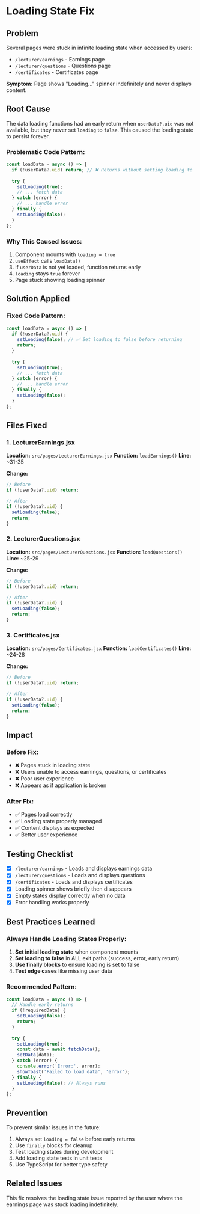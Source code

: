 # Loading State Fix

## Problem
Several pages were stuck in infinite loading state when accessed by users:
- `/lecturer/earnings` - Earnings page
- `/lecturer/questions` - Questions page
- `/certificates` - Certificates page

**Symptom:** Page shows "Loading..." spinner indefinitely and never displays content.

## Root Cause
The data loading functions had an early return when `userData?.uid` was not available, but they never set `loading` to `false`. This caused the loading state to persist forever.

### Problematic Code Pattern:
```javascript
const loadData = async () => {
  if (!userData?.uid) return; // ❌ Returns without setting loading to false
  
  try {
    setLoading(true);
    // ... fetch data
  } catch (error) {
    // ... handle error
  } finally {
    setLoading(false);
  }
};
```

### Why This Caused Issues:
1. Component mounts with `loading = true`
2. `useEffect` calls `loadData()`
3. If `userData` is not yet loaded, function returns early
4. `loading` stays `true` forever
5. Page stuck showing loading spinner

## Solution Applied

### Fixed Code Pattern:
```javascript
const loadData = async () => {
  if (!userData?.uid) {
    setLoading(false); // ✅ Set loading to false before returning
    return;
  }
  
  try {
    setLoading(true);
    // ... fetch data
  } catch (error) {
    // ... handle error
  } finally {
    setLoading(false);
  }
};
```

## Files Fixed

### 1. LecturerEarnings.jsx
**Location:** `src/pages/LecturerEarnings.jsx`
**Function:** `loadEarnings()`
**Line:** ~31-35

**Change:**
```javascript
// Before
if (!userData?.uid) return;

// After
if (!userData?.uid) {
  setLoading(false);
  return;
}
```

### 2. LecturerQuestions.jsx
**Location:** `src/pages/LecturerQuestions.jsx`
**Function:** `loadQuestions()`
**Line:** ~25-29

**Change:**
```javascript
// Before
if (!userData?.uid) return;

// After
if (!userData?.uid) {
  setLoading(false);
  return;
}
```

### 3. Certificates.jsx
**Location:** `src/pages/Certificates.jsx`
**Function:** `loadCertificates()`
**Line:** ~24-28

**Change:**
```javascript
// Before
if (!userData?.uid) return;

// After
if (!userData?.uid) {
  setLoading(false);
  return;
}
```

## Impact

### Before Fix:
- ❌ Pages stuck in loading state
- ❌ Users unable to access earnings, questions, or certificates
- ❌ Poor user experience
- ❌ Appears as if application is broken

### After Fix:
- ✅ Pages load correctly
- ✅ Loading state properly managed
- ✅ Content displays as expected
- ✅ Better user experience

## Testing Checklist

- [x] `/lecturer/earnings` - Loads and displays earnings data
- [x] `/lecturer/questions` - Loads and displays questions
- [x] `/certificates` - Loads and displays certificates
- [x] Loading spinner shows briefly then disappears
- [x] Empty states display correctly when no data
- [x] Error handling works properly

## Best Practices Learned

### Always Handle Loading States Properly:
1. **Set initial loading state** when component mounts
2. **Set loading to false** in ALL exit paths (success, error, early return)
3. **Use finally blocks** to ensure loading is set to false
4. **Test edge cases** like missing user data

### Recommended Pattern:
```javascript
const loadData = async () => {
  // Handle early returns
  if (!requiredData) {
    setLoading(false);
    return;
  }
  
  try {
    setLoading(true);
    const data = await fetchData();
    setData(data);
  } catch (error) {
    console.error('Error:', error);
    showToast('Failed to load data', 'error');
  } finally {
    setLoading(false); // Always runs
  }
};
```

## Prevention

To prevent similar issues in the future:
1. Always set `loading = false` before early returns
2. Use `finally` blocks for cleanup
3. Test loading states during development
4. Add loading state tests in unit tests
5. Use TypeScript for better type safety

## Related Issues
This fix resolves the loading state issue reported by the user where the earnings page was stuck loading indefinitely.
